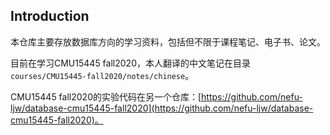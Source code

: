## Introduction

本仓库主要存放数据库方向的学习资料，包括但不限于课程笔记、电子书、论文。

目前在学习CMU15445 fall2020，本人翻译的中文笔记在目录`courses/CMU15445-fall2020/notes/chinese`。

CMU15445 fall2020的实验代码在另一个仓库：[https://github.com/nefu-ljw/database-cmu15445-fall2020](https://github.com/nefu-ljw/database-cmu15445-fall2020)。

